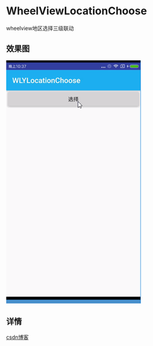 # WheelViewLocationChoose
wheelview地区选择三级联动
## 效果图
![](https://github.com/GuoZhaoHui628/ProjectPicture/raw/master/wheelview.gif)
## 详情
[csdn博客](http://blog.csdn.net/guozhaohui628/article/details/55062377)
